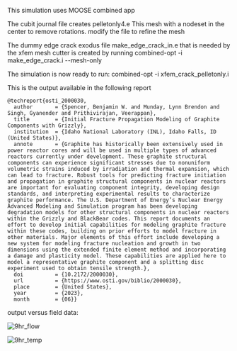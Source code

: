 This simulation uses MOOSE combined app

The cubit journal file creates pelletonly4.e 
This mesh with a nodeset in the center to remove rotations.  modify the file to refine the mesh

The dummy edge crack exodus file make_edge_crack_in.e that is needed by the xfem mesh cutter is created by running
combined-opt -i make_edge_crack.i --mesh-only 

The simulation is now ready to run:
combined-opt -i xfem_crack_pelletonly.i

This is the output available in the following report

```text
@techreport{osti_2000030,
  author       = {Spencer, Benjamin W. and Munday, Lynn Brendon and Singh, Gyanender and Prithivirajan, Veerappan},
  title        = {Initial Fracture Propagation Modeling of Graphite Components with Grizzly},
  institution  = {Idaho National Laboratory (INL), Idaho Falls, ID (United States)},
  annote       = {Graphite has historically been extensively used in power reactor cores and will be used in multiple types of advanced reactors currently under development. These graphite structural components can experience significant stresses due to nonuniform volumetric strains induced by irradiation and thermal expansion, which can lead to fracture. Robust tools for predicting fracture initiation and propagation in graphite structural components in nuclear reactors are important for evaluating component integrity, developing design standards, and interpreting experimental results to characterize graphite performance. The U.S. Department of Energy’s Nuclear Energy Advanced Modeling and Simulation program has been developing degradation models for other structural components in nuclear reactors within the Grizzly and BlackBear codes. This report documents an effort to develop initial capabilities for modeling graphite fracture within these codes, building on prior efforts to model fracture in other materials. Major elements of this effort include developing a new system for modeling fracture nucleation and growth in two dimensions using the extended finite element method and incorporating a damage and plasticity model. These capabilities are applied here to model a representative graphite component and a splitting disc experiment used to obtain tensile strength.},
  doi          = {10.2172/2000030},
  url          = {https://www.osti.gov/biblio/2000030},
  place        = {United States},
  year         = {2023},
  month        = {06}}
```

output versus field data:

![9hr_flow](https://github.com/lynnmunday/xfem_pellet/blob/main/figures/stress.png)

![9hr_temp](https://github.com/lynnmunday/xfem_pellet/blob/main/figures/temperature.png)
